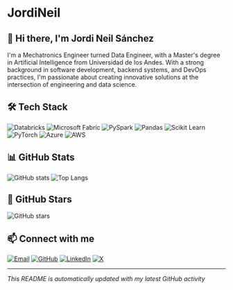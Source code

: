 # JordiNeil

## 👋 Hi there, I'm Jordi Neil Sánchez

I'm a Mechatronics Engineer turned Data Engineer, with a Master's degree in Artificial Intelligence from Universidad de los Andes. With a strong background in software development, backend systems, and DevOps practices, I'm passionate about creating innovative solutions at the intersection of engineering and data science.

## 🛠️ Tech Stack

![Databricks](https://img.shields.io/badge/Databricks-FF3621?style=for-the-badge&logo=databricks&logoColor=white)
![Microsoft Fabric](https://img.shields.io/badge/Microsoft_Fabric-0078D4?style=for-the-badge&logo=microsoft&logoColor=white)
![PySpark](https://img.shields.io/badge/PySpark-25A162?style=for-the-badge&logo=apache-spark&logoColor=white)
![Pandas](https://img.shields.io/badge/Pandas-150458?style=for-the-badge&logo=pandas&logoColor=white)
![Scikit Learn](https://img.shields.io/badge/scikit_learn-F7931E?style=for-the-badge&logo=scikit-learn&logoColor=white)
![PyTorch](https://img.shields.io/badge/PyTorch-EE4C2C?style=for-the-badge&logo=pytorch&logoColor=white)
![Azure](https://img.shields.io/badge/Azure-0078D4?style=for-the-badge&logo=microsoft-azure&logoColor=white)
![AWS](https://img.shields.io/badge/AWS-232F3E?style=for-the-badge&logo=amazonaws&logoColor=white)

## 📊 GitHub Stats

![GitHub stats](https://github-readme-stats.vercel.app/api?username=jordineil&show_icons=true&theme=radical)
![Top Langs](https://github-readme-stats.vercel.app/api/top-langs/?username=jordineil&layout=compact&theme=radical)

## 🌟 GitHub Stars

![GitHub stars](https://img.shields.io/github/stars/jordineil?style=social)

## 📫 Connect with me

[![Email](https://img.shields.io/badge/Email-D14836?style=for-the-badge&logo=gmail&logoColor=white)](mailto:jordineil@jordineil.com)
[![GitHub](https://img.shields.io/badge/GitHub-100000?style=for-the-badge&logo=github&logoColor=white)](https://github.com/jordineil)
[![LinkedIn](https://img.shields.io/badge/LinkedIn-0077B5?style=for-the-badge&logo=linkedin&logoColor=white)](https://www.linkedin.com/in/jordineil/)
[![X](https://img.shields.io/badge/X-000000?style=for-the-badge&logo=x&logoColor=white)](https://x.com/JordiNeil)


---
*This README is automatically updated with my latest GitHub activity*
